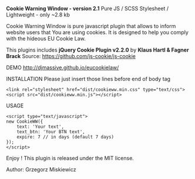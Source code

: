 **Cookie Warning Window - version 2.1**
Pure JS / SCSS Stylesheet / Lightweight - only ~2.8 kb

Cookie Warning Window is pure javascript plugin that allows to inform website users that You are using cookies.
It is designed to help you comply with the hideous EU Cookie Law.

This plugins includes **jQuery Cookie Plugin v2.2.0** by **Klaus Hartl & Fagner Brack**
Source:
https://github.com/js-cookie/js-cookie

DEMO
http://djmassive.github.io/eucookielaw/

INSTALLATION
Please just insert those lines before end of body tag

    <link rel="stylesheet" href="dist/cookieww.min.css" type="text/css">
    <script src="dist/cookieww.min.js"></script>

USAGE

    <script type="text/javascript">
    new CookieWW({
        text: 'Your text',
        text_btn: 'Your BTN text',
        expire: 7 // in days (default 7 days)
    });
    </script>

Enjoy !
This plugin is released under the MIT license.

Author: Grzegorz Miskiewicz
